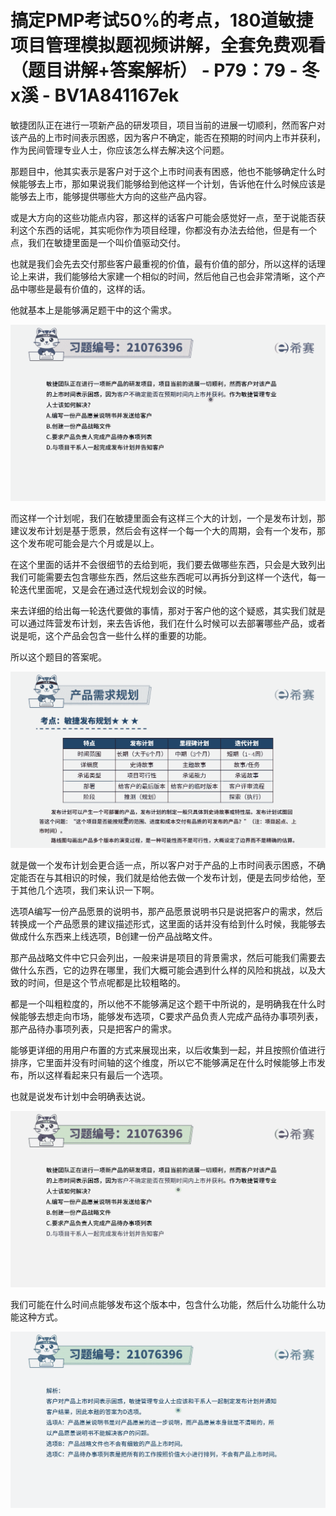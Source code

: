 # 搞定PMP考试50%的考点，180道敏捷项目管理模拟题视频讲解，全套免费观看（题目讲解+答案解析） - P79：79 - 冬x溪 - BV1A841167ek

敏捷团队正在进行一项新产品的研发项目，项目当前的进展一切顺利，然而客户对该产品的上市时间表示困惑，因为客户不确定，能否在预期的时间内上市并获利，作为民间管理专业人士，你应该怎么样去解决这个问题。

那题目中，他其实表示是客户对于这个上市时间表有困惑，他也不能够确定什么时候能够去上市，那如果说我们能够给到他这样一个计划，告诉他在什么时候应该是能够去上市，能够提供哪些大方向的这些产品内容。

或是大方向的这些功能点内容，那这样的话客户可能会感觉好一点，至于说能否获利这个东西的话呢，其实呃你作为项目经理，你都没有办法去给他，但是有一个点，我们在敏捷里面是一个叫价值驱动交付。

也就是我们会先去交付那些客户最重视的价值，最有价值的部分，所以这样的话理论上来讲，我们能够给大家建一个相似的时间，然后他自己也会非常清晰，这个产品中哪些是最有价值的，这样的话。

他就基本上是能够满足题干中的这个需求。

![](img/26aab345979bf6471e1c804437c81ef9_1.png)

而这样一个计划呢，我们在敏捷里面会有这样三个大的计划，一个是发布计划，那建议发布计划是基于愿景，然后会有这样一个每一个大的周期，会有一个发布，那这个发布呢可能会是六个月或是以上。

在这个里面的话并不会很细节的去给到呃，我们要去做哪些东西，只会是大致列出我们可能需要去包含哪些东西，然后这些东西呢可以再拆分到这样一个迭代，每一轮迭代里面呢，又是会在通过迭代规划会议的时候。

来去详细的给出每一轮迭代要做的事情，那对于客户他的这个疑惑，其实我们就是可以通过阵营发布计划，来去告诉他，我们在什么时候可以去部署哪些产品，或者说是呃，这个产品会包含一些什么样的重要的功能。

所以这个题目的答案呢。

![](img/26aab345979bf6471e1c804437c81ef9_3.png)

就是做一个发布计划会更合适一点，所以客户对于产品的上市时间表示困惑，不确定能否在与其相识的时候，我们就是给他去做一个发布计划，便是去同步给他，至于其他几个选项，我们来认识一下啊。

选项A编写一份产品愿景的说明书，那产品愿景说明书只是说把客户的需求，然后转换成一个产品愿景的建议描述形式，这里面的话并没有给到什么时候，我能够去做成什么东西来上线选项，B创建一份产品战略文件。

那产品战略文件中它只会列出，一般来讲是项目的背景需求，然后可能我们需要去做什么东西，它的边界在哪里，我们大概可能会遇到什么样的风险和挑战，以及大致的时间，但是这个节点呢都是比较粗略的。

都是一个叫粗粒度的，所以他不不能够满足这个题干中所说的，是明确我在什么时候能够去想走向市场，能够发布选项，C要求产品负责人完成产品待办事项列表，那产品待办事项列表，只是把客户的需求。

能够更详细的用用户布置的方式来展现出来，以后收集到一起，并且按照价值进行排序，它里面并没有时间轴的这个维度，所以它不能够满足在什么时候能够上市发布，所以这样看起来只有最后一个选项。

也就是说发布计划中会明确表达说。

![](img/26aab345979bf6471e1c804437c81ef9_5.png)

我们可能在什么时间点能够发布这个版本中，包含什么功能，然后什么功能什么功能这种方式。

![](img/26aab345979bf6471e1c804437c81ef9_7.png)